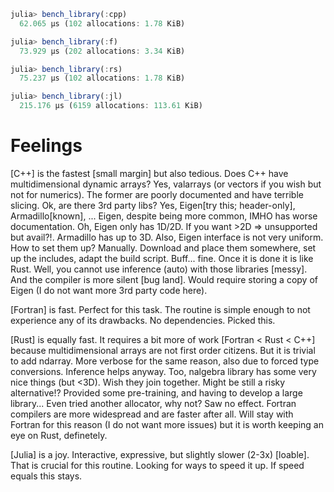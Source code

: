 
```julia
julia> bench_library(:cpp)
  62.065 μs (102 allocations: 1.78 KiB)

julia> bench_library(:f)
  73.929 μs (202 allocations: 3.34 KiB)

julia> bench_library(:rs)
  75.237 μs (102 allocations: 1.78 KiB)

julia> bench_library(:jl)
  215.176 μs (6159 allocations: 113.61 KiB)

```

Feelings
========

[C++] is the fastest [small margin] but also tedious.
      Does C++ have multidimensional dynamic arrays? Yes,
      valarrays (or vectors if you wish but not for numerics).
      The former are poorly documented and have terrible slicing.
      Ok, are there 3rd party libs? Yes, Eigen[try this; header-only], Armadillo[known], ...
      Eigen, despite being more common, IMHO has worse documentation.
      Oh, Eigen only has 1D/2D. If you want >2D => unsupported but avail?!.
      Armadillo has up to 3D. Also, Eigen interface is not very uniform.
      How to set them up? Manually. Download and place them somewhere,
      set up the includes, adapt the build script. Buff... fine. Once it is
      done it is like Rust. Well, you cannot use inference (auto)
      with those libraries [messy]. And the compiler is more silent [bug land].
      Would require storing a copy of Eigen (I do not want more 3rd party code here).

[Fortran] is fast. Perfect for this task. The routine is simple enough to not
          experience any of its drawbacks. No dependencies. Picked this.

[Rust] is equally fast. It requires a bit more of work [Fortran < Rust < C++]
       because multidimensional arrays are not first
       order citizens. But it is trivial to add ndarray.
       More verbose for the same reason, also due
       to forced type conversions. Inference helps anyway.
       Too, nalgebra library has some very nice things (but <3D).
       Wish they join together. Might be still a risky alternative!?
       Provided some pre-training, and having to develop a large library...
       Even tried another allocator, why not? Saw no effect.
       Fortran compilers are more widespread and are faster after all.
       Will stay with Fortran for this reason (I do not want more issues)
       but it is worth keeping an eye on Rust, definetely.


[Julia] is a joy. Interactive, expressive, but
        slightly slower (2-3x) [loable]. That is crucial
        for this routine. Looking for ways to speed it up.
        If speed equals this stays.


